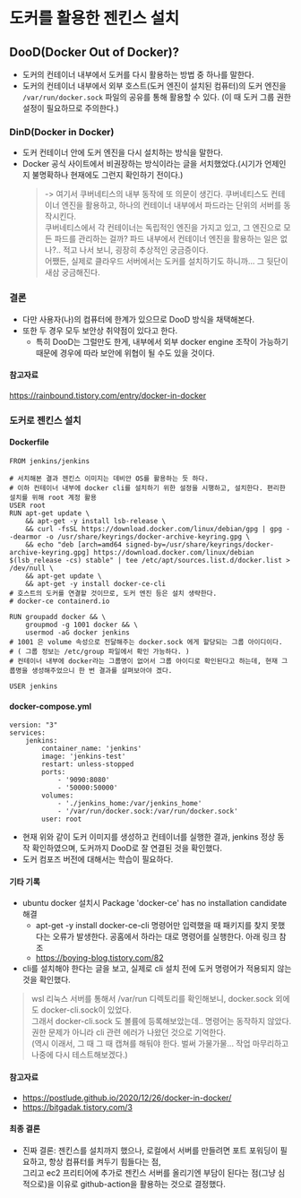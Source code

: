 # 도커를 활용한 젠킨스 설치

## DooD(Docker Out of Docker)?
- 도커의 컨테이너 내부에서 도커를 다시 활용하는 방법 중 하나를 말한다.
- 도커의 컨테이너 내부에서 외부 호스트(도커 엔진이 설치된 컴퓨터)의 도커 엔진을 `/var/run/docker.sock` 파일의 공유를 통해 활용할 수 있다. (이 때 도커 그룹 권한 설정이 필요하므로 주의한다.)

### DinD(Docker in Docker)
- 도커 컨테이너 안에 도커 엔진을 다시 설치하는 방식을 말한다.
- Docker 공식 사이트에서 비권장하는 방식이라는 글을 서치했었다.(시기가 언제인지 불명확하나 현재에도 그런지 확인하기 전이다.)
  > -> 여기서 쿠버네티스의 내부 동작에 또 의문이 생긴다. 쿠버네티스도 컨테이너 엔진을 활용하고, 하나의 컨테이너 내부에서 파드라는 단위의 서버를 동작시킨다.   
  쿠버네티스에서 각 컨테이너는 독립적인 엔진을 가지고 있고, 그 엔진으로 모든 파드를 관리하는 걸까? 
  파드 내부에서 컨테이너 엔진을 활용하는 일은 없나?.. 적고 나서 보니, 굉장히 추상적인 궁금증이다.  
  어쨌든, 실제로 클라우드 서버에서는 도커를 설치하기도 하니까... 그 뒷단이 새삼 궁금해진다.

### 결론
- 다만 사용자(나)의 컴퓨터에 한계가 있으므로 DooD 방식을 채택해본다.
- 또한 두 경우 모두 보안상 취약점이 있다고 한다.   
  - 특히 DooD는 그럴만도 한게, 내부에서 외부 docker engine 조작이 가능하기 때문에 경우에 따라 보안에 위협이 될 수도 있을 것이다.
  
#### 참고자료
https://rainbound.tistory.com/entry/docker-in-docker

### 도커로 젠킨스 설치
#### Dockerfile
```docker
FROM jenkins/jenkins

# 서치해본 결과 젠킨스 이미지는 데비안 OS를 활용하는 듯 하다.
# 이하 컨테이너 내부에 docker cli를 설치하기 위한 설정을 시행하고, 설치한다. 편리한 설치를 위해 root 계정 활용
USER root 
RUN apt-get update \
    && apt-get -y install lsb-release \
    && curl -fsSL https://download.docker.com/linux/debian/gpg | gpg --dearmor -o /usr/share/keyrings/docker-archive-keyring.gpg \
    && echo "deb [arch=amd64 signed-by=/usr/share/keyrings/docker-archive-keyring.gpg] https://download.docker.com/linux/debian $(lsb_release -cs) stable" | tee /etc/apt/sources.list.d/docker.list > /dev/null \
    && apt-get update \
    && apt-get -y install docker-ce-cli
# 호스트의 도커를 연결할 것이므로, 도커 엔진 등은 설치 생략한다. 
# docker-ce containerd.io

RUN groupadd docker && \
    groupmod -g 1001 docker && \
    usermod -aG docker jenkins
# 1001 은 volume 속성으로 전달해주는 docker.sock 에게 할당되는 그룹 아이디이다.
# ( 그룹 정보는 /etc/group 파일에서 확인 가능하다. )
# 컨테이너 내부에 docker라는 그룹명이 없어서 그룹 아이디로 확인된다고 하는데, 현재 그룹명을 생성해주었으니 한 번 결과를 살펴보아야 겠다.

USER jenkins
```
#### docker-compose.yml
```docker
version: "3"
services:
    jenkins:
        container_name: 'jenkins'
        image: 'jenkins-test'
        restart: unless-stopped
        ports:
            - '9090:8080'
            - '50000:50000'
        volumes:
            - './jenkins_home:/var/jenkins_home'
            - '/var/run/docker.sock:/var/run/docker.sock'
        user: root
```
- 현재 위와 같이 도커 이미지를 생성하고 컨테이너를 실행한 결과, jenkins 정상 동작 확인하였으며, 도커까지 DooD로 잘 연결된 것을 확인했다.
- 도커 컴포즈 버전에 대해서는 학습이 필요하다.

#### 기타 기록
- ubuntu docker 설치시 Package 'docker-ce' has no installation candidate 해결
  - apt-get -y install docker-ce-cli 명령어만 입력했을 때 패키지를 찾지 못했다는 오류가 발생한다. 공홈에서 하라는 대로 명령어를 실행한다. 아래 링크 참조
  - https://boying-blog.tistory.com/82
- cli를 설치해야 한다는 글을 보고, 실제로 cli 설치 전에 도커 명령어가 적용되지 않는 것을 확인했다.
> wsl 리눅스 서버를 통해서 /var/run 디렉토리를 확인해보니, docker.sock 외에도 docker-cli.sock이 있었다.   
> 그래서 docker-cli.sock 도 볼륨에 등록해보았는데.. 명령어는 동작하지 않았다.   
> 권한 문제가 아니라 cli 관련 에러가 나왔던 것으로 기억한다.  
> (역시 이래서, 그 때 그 때 캡쳐를 해둬야 한다. 벌써 가물가물... 작업 마무리하고 나중에 다시 테스트해보겠다.)

#### 참고자료
- https://postlude.github.io/2020/12/26/docker-in-docker/
- https://bitgadak.tistory.com/3

#### 최종 결론
- 진짜 결론: 젠킨스를 설치까지 했으나, 로컬에서 서버를 만들려면 포트 포워딩이 필요하고, 항상 컴퓨터를 켜두기 힘들다는 점,   
그리고 ec2 프리티어에 추가로 젠킨스 서버를 올리기엔 부담이 된다는 점(그냥 심적으로)을 이유로 github-action을 활용하는 것으로 결정했다.
